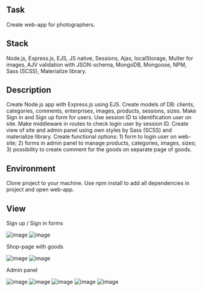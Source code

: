 ## Task
Create web-app for photographers.

## Stack
Node.js, Express.js, EJS, JS native, Sessions, Ajax, localStorage, Multer for images, AJV validation with JSON-schema, MongoDB, Mongoose, NPM, Sass (SCSS), Materialize library.

## Description
Create Node.js app with Express.js using EJS.
Create models of DB: clients, categories, comments, enterprises, images, products, sessions, sizes.
Make Sign in and Sign up form for users. Use session ID to identification user on site. Make middleware in routes to check login user by session ID.
Create view of site and admin panel using own styles by Sass (SCSS) and materialize library.
Create functional options:
	1) form to login user on web-site;
	2) forms in admin panel to manage products, categories, images, sizes;
	3) possibility to create comment for the goods on separate page of goods.

## Environment
Clone project to your machine. Use npm install to add all dependencies in project and open web-app.

## View
Sign up / Sign in forms

![image](https://user-images.githubusercontent.com/46706194/147138111-03040238-47db-4937-b4e0-887a9133642c.png)
![image](https://user-images.githubusercontent.com/46706194/147138131-f468fe6a-1523-4de1-b422-5ce537b20e90.png)

Shop-page with goods

![image](https://user-images.githubusercontent.com/46706194/147137634-8fcfe74e-30d5-4061-a4d4-63cbd2294538.png)
![image](https://user-images.githubusercontent.com/46706194/147137837-a74f12a8-6ca2-4b3c-85e0-12780fd13727.png)

Admin panel

![image](https://user-images.githubusercontent.com/46706194/147137910-626531ce-a4fb-4cbd-8aa7-95b9a16f7bc5.png)
![image](https://user-images.githubusercontent.com/46706194/147137930-c3b71154-6211-4b81-b0a3-8c4eb4d109fb.png)
![image](https://user-images.githubusercontent.com/46706194/147137943-78e06ec5-6780-4420-97fe-d0d4ae884c96.png)
![image](https://user-images.githubusercontent.com/46706194/147137995-eca91114-cf2f-45c9-b2b1-47ca9ce01533.png)
![image](https://user-images.githubusercontent.com/46706194/147138009-6e1da0c5-0b04-40ad-890c-00a420574f0c.png)
